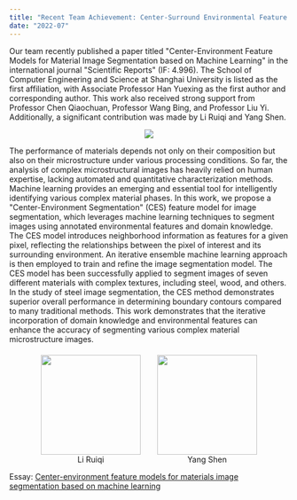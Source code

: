 ```yaml
---
title: "Recent Team Achievement: Center-Surround Environmental Feature Model for Material Image Segmentation based on Machine Learning"
date: "2022-07"
---
```


Our team recently published a paper titled "Center-Environment Feature Models for Material Image Segmentation based on Machine Learning" in the international journal "Scientific Reports" (IF: 4.996). The School of Computer Engineering and Science at Shanghai University is listed as the first affiliation, with Associate Professor Han Yuexing as the first author and corresponding author. This work also received strong support from Professor Chen Qiaochuan, Professor Wang Bing, and Professor Liu Yi. Additionally, a significant contribution was made by Li Ruiqi and Yang Shen.

<p align="center">
  <img src="/images/indexPic/2022/yangshenandliruiqi.jpg" />
</p>

The performance of materials depends not only on their composition but also on their microstructure under various processing conditions. So far, the analysis of complex microstructural images has heavily relied on human expertise, lacking automated and quantitative characterization methods. Machine learning provides an emerging and essential tool for intelligently identifying various complex material phases. In this work, we propose a "Center-Environment Segmentation" (CES) feature model for image segmentation, which leverages machine learning techniques to segment images using annotated environmental features and domain knowledge. The CES model introduces neighborhood information as features for a given pixel, reflecting the relationships between the pixel of interest and its surrounding environment. An iterative ensemble machine learning approach is then employed to train and refine the image segmentation model. The CES model has been successfully applied to segment images of seven different materials with complex textures, including steel, wood, and others. In the study of steel image segmentation, the CES method demonstrates superior overall performance in determining boundary contours compared to many traditional methods. This work demonstrates that the iterative incorporation of domain knowledge and environmental features can enhance the accuracy of segmenting various complex material microstructure images.


<div style="display: flex; justify-content: center; margin-top: 20px; gap: 30px;">
  <div style="display: flex; flex-direction: column; align-items: center;">
    <img src="/images/indexPic/2022/liruiqibusiness_card.jpg" style="width: 180px; height: 180px;">
    <div style="text-align: center;">Li Ruiqi</div>
  </div>
  <div style="display: flex; flex-direction: column; align-items: center;">
    <img src="/images/indexPic/2022/yangshenbusiness _card_re.jpg" style="width: 180px; height: 180px;">
    <div style="text-align: center;">Yang Shen</div>
  </div>
</div>

Essay: [Center-environment feature models for materials image segmentation based on machine learning](https://doi.org/10.1038/s41598-022-16824-w)